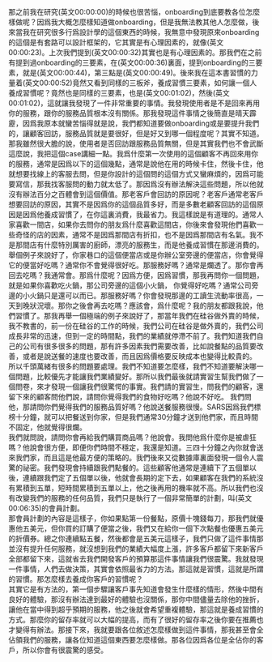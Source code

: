 那之前我在研究(英文00:00:00)的時候也很苦惱，onboarding到底要教各位怎麼樣做呢？因爲我大概怎麼樣知道做onboarding，但是我無法教其他人怎麼做，後來當我在研究很多行爲設計學的這個東西的時候，我無意中發現原來onboarding的這個是有套路可以設計框架的，它其實是有心理因素的，就像(英文00:00:23)。上次我們提到(英文00:00:32)其實也是有心理因素的。那我們在之前有提到過onboarding的三要素，在(英文00:00:36)裏面，提到onboarding的三要素，就是(英文00:00:44)，第三點是(英文00:00:49)。後來我在這本書習慣的力量着(英文00:00:52)竟然又看到同樣的三板斧，養成習慣三要素，如何讓一個人養成習慣呢？竟然也是同樣的三要素，也是(英文00:01:02)，然後(英文00:01:02)，這就讓我發現了一件非常重要的事情。我發現使用者是不是回來再用你的服務，跟你的服務品質根本沒有關係。那我發現這件事情之後簡直是晴天霹靂，因爲我原本就蠻苦惱得就是說，我們都知道要做onboarding或是要提升我們的，讓顧客回訪，服務品質就是要很好，但是好又到哪一個程度呢？其實不知道。\
那我雖然很大膽的說，使用者是否回訪跟服務品質無關，但是其實我們也不會武斷這麼說，我把這個case講細一點。我爲什麼第一次使用的這個顧客不再回來用你的服務，通常是因爲以下的這個幾點，通常是說他在用的時候卡住，然後卡住，他就想要找線上的客服去問，但是你設計的這個問的這個方式又蠻麻煩的，因爲可能要寫信，那我找客服問的動力就太低了。那因爲沒有辦法解決這些問題，所以他就沒有辦法百分之百體會到這個價值。那老客戶會回訪的原因呢？老客戶通常老客戶想要回訪的原因，其實不是因爲你的這個品質多好，而是多數老顧客回訪的這個原因是因爲他養成習慣了，在你這裏消費，我最省力。我這樣說是有道理的。通常人家喜歡一間店，如果你去問你的朋友爲什麼喜歡這間店，你後來會發現他們喜歡一些奇怪的店的因素，通常不是因爲那間店有折扣，也不是因爲那間店有名氣。我不是那間店有什麼特別厲害的廚師，漂亮的服務生，而是他養成習慣在那邊消費的。舉個例子來說好了，你家巷口的這個便當店或是你辦公室旁邊的便當店，你會覺得它的便當好吃嗎？通常你不會覺得很好吃。那服務好嗎？通常是爛透了。那你會再回去吃嗎？我通常會。那爲什麼呢？因爲方便，因爲習慣，那我再問你一個問題，就是如果你喜歡吃火鍋，那公司旁邊的這個小火鍋，
你覺得好吃嗎？通常公司旁邊的小火鍋只是還可以而已。那服務好嗎？你會發現那邊的工讀生流動率很高，一天到晚狀況壞。那你之後會再去吃嗎？應該會，爲什麼呢？我的朋友都跟我說，他們習慣了。那我再舉一個極端的例子來說好了，那當年我們在硅谷做外賣的時候，我不教書的，前一份在硅谷的工作的時候，我們公司在硅谷是做外賣的，我們公司成長非常的迅速，但到一定的時間點，我們的業績就停滯不前了。我們知道我們自己的公司有很多很多的問題，那有許多因素我們需要改善，比如說餐點的品質要改善，或者是說送餐的速度也要改善，而且因爲價格要反映成本也變得比較貴的。\
所以千頭萬緒有很多的問題要處理。我們不知道要怎麼樣，我們不知道要解決哪一個問題，比較優先才能讓我們業績變好。那所以我們最後就請實習生幫我們做了一個問卷，來才發現一個讓我們很驚愕的事實。我們請的實習生，問我們的顧客，還留下來的顧客問他們說，請問你覺得我們的食物好吃嗎？他說不好吃。
我們問他，那請問你們覺得我們的服務品質好嗎？他說送餐服務很慢。SARS因爲我們標榜十分鐘，就可以把餐送到你家，但是我們通常30分鐘才送到他們家，而且時間不固定，他就覺得很爛。\
我們就問說，請問你會再給我們購買商品嗎？他說會。我問他爲什麼你是被虐狂嗎？他說會很方便，即便你們時間不穩定，我還是知道。三四十分鐘之內你就會送來我們家，而且這是他最方便的策略的。我們後來又從數據庫裏面發現一個令人震驚的祕密。我們發現會持續跟我們點餐的。這些顧客他通常是連續下了五個單以後，連續跟我們定了五個單以後，他就會長期的定下去，如果顧客在我們的系統沒有累積到五單，短時間累積到五單以上，他之後再用的機率就不高。所以我們也沒有改變我們的服務的任何品質，我們只是執行了一個非常簡單的計劃，叫(英文00:06:35)的會員計劃。\
那會員計劃的內容是這樣子，你如果點第一份餐點，原價十塊錢每刀，那我們就優惠他五美元，但你買的訂購了便當之後，我們又在給你一個下次點餐也優惠五美元的折價券。總之你連續點五餐，然後都會是五美元這樣子，我們只做了這件事情那並沒有提升任何服務，就沒想到我們的業績大幅度上漲，許多客戶都留下來新客戶全部都留下來，這就省去我們開發客戶的預算那這件事情讓我們很震驚。我就發現一件事情，人們去做決策，其實會依照最省力的方法。那這就是習慣，這就是所謂的習慣。那怎麼樣去養成你客戶的習慣呢？\
其實它是有方法的，第一個步驟讓客戶事先知道會發生什麼樣的情形，然後中間有良好的體驗，那沒有辦法達到最好的體驗也沒關係，那你中間儘量去除他的挫折，讓他在當中得到超乎預期的服務，他之後就會希望重複體驗，那這就是養成習慣的方式。那麼你的留存率就可以大幅的提高，而有了很好的留存率之後你要在推薦也才變得有辦法。那接下來，我就要跟各位敘述怎麼樣做到這件事情，那我甚至會全佔領我們的服務，讓各位知道這個東西要怎麼樣做。那各位因爲各位是全佔你的客戶，所以你會有很震驚的感受。
